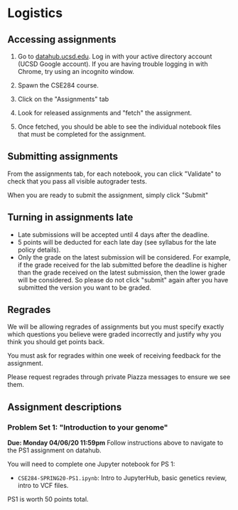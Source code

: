 # Logistics

## Accessing assignments

1. Go to [datahub.ucsd.edu](datahub.ucsd.edu). Log in with your active directory account (UCSD Google account). If you are having trouble logging in with Chrome, try using an incognito window.

2. Spawn the CSE284 course.

3. Click on the "Assignments" tab

4. Look for released assignments and "fetch" the assignment.

5. Once fetched, you should be able to see the individual notebook files that must be completed for the assignment. 

## Submitting assignments

From the assignments tab, for each notebook, you can click "Validate" to check that you pass all visible autograder tests. 

When you are ready to submit the assignment, simply click "Submit"

## Turning in assignments late

* Late submissions will be accepted until 4 days after the deadline.
* 5 points will be deducted for each late day (see syllabus for the late policy details).
* Only the grade on the latest submission will be considered. For example, if the grade received for the lab submitted before the deadline is higher than the grade received on the latest submission, then the lower grade will be considered. So please do not click "submit" again after you have submitted the version you want to be graded.

## Regrades

We will be allowing regrades of assignments but you must specify exactly which questions you believe were graded incorrectly and justify why you think you should get points back.

You must ask for regrades within one week of receiving feedback for the assignment.

Please request regrades through private Piazza messages to ensure we see them.

## Assignment descriptions

<a name="PS1"></a>
### Problem Set 1: "Introduction to your genome"

**Due: Monday 04/06/20 11:59pm**
Follow instructions above to navigate to the PS1 assignment on datahub.

You will need to complete one Jupyter notebook for PS 1:
* `CSE284-SPRING20-PS1.ipynb`: Intro to JupyterHub, basic genetics review, intro to VCF files.

PS1 is worth 50 points total.

